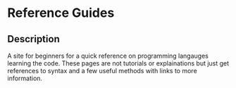 # Reference Guides

## Description
A site for beginners for a quick reference on programming langauges learning the code. These pages are not tutorials or explainations but just get references to syntax and a few useful methods with links to more information.